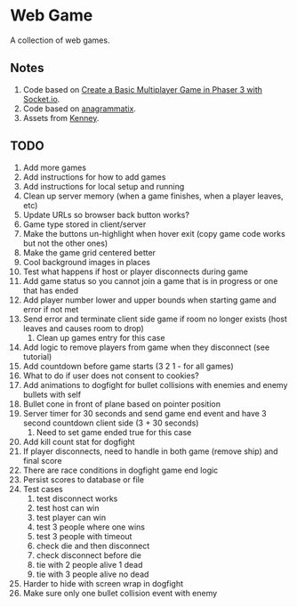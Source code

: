 # Web Game
A collection of web games.

## Notes
1. Code based on [Create a Basic Multiplayer Game in Phaser 3 with Socket.io](https://gamedevacademy.org/create-a-basic-multiplayer-game-in-phaser-3-with-socket-io-part-1/).
1. Code based on [anagrammatix](https://github.com/ericterpstra/anagrammatix).
1. Assets from [Kenney](https://kenney.nl/).

## TODO
1. Add more games
1. Add instructions for how to add games
1. Add instructions for local setup and running
1. Clean up server memory (when a game finishes, when a player leaves, etc)
1. Update URLs so browser back button works?
1. Game type stored in client/server
1. Make the buttons un-highlight when hover exit (copy game code works but not the other ones)
1. Make the game grid centered better
1. Cool background images in places
1. Test what happens if host or player disconnects during game
1. Add game status so you cannot join a game that is in progress or one that has ended
1. Add player number lower and upper bounds when starting game and error if not met
1. Send error and terminate client side game if room no longer exists (host leaves and causes room to drop)
   1. Clean up games entry for this case
1. Add logic to remove players from game when they disconnect (see tutorial)
1. Add countdown before game starts (3 2 1 - for all games)
1. What to do if user does not consent to cookies?
1. Add animations to dogfight for bullet collisions with enemies and enemy bullets with self
1. Bullet cone in front of plane based on pointer position
1. Server timer for 30 seconds and send game end event and have 3 second countdown client side (3 + 30 seconds)
   1. Need to set game ended true for this case
1. Add kill count stat for dogfight
1. If player disconnects, need to handle in both game (remove ship) and final score
1. There are race conditions in dogfight game end logic
1. Persist scores to database or file
1. Test cases
   1. test disconnect works
   1. test host can win
   1. test player can win
   1. test 3 people where one wins
   1. test 3 people with timeout
   1. check die and then disconnect
   1. check disconnect before die
   1. tie with 2 people alive 1 dead
   1. tie with 3 people alive no dead
1. Harder to hide with screen wrap in dogfight
1. Make sure only one bullet collision event with enemy
